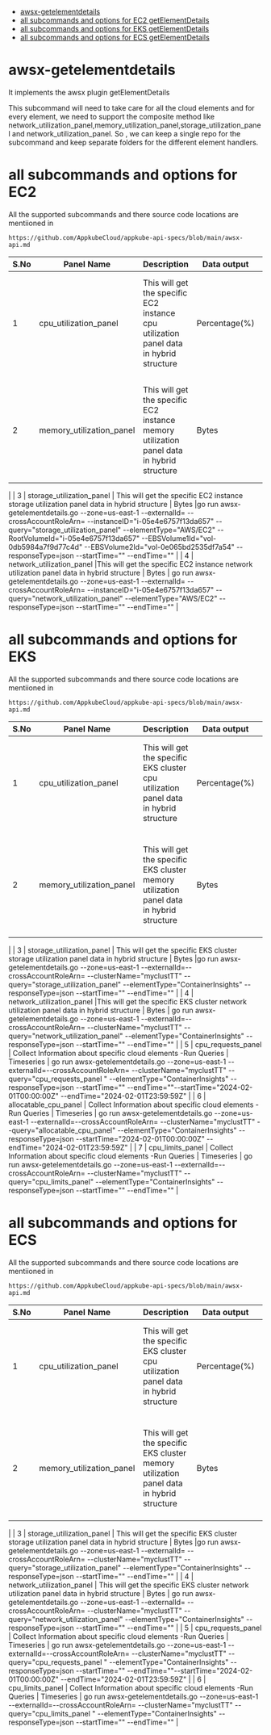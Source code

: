 
- [awsx-getelementdetails](#awsx-getelementdetails)
- [all subcommands and options for EC2 getElementDetails](#all-subcommands-and-options-for-EC2)
- [all subcommands and options for EKS getElementDetails](#all-subcommands-and-options-for-EKS)
- [all subcommands and options for ECS getElementDetails](#all-subcommands-and-options-for-ECS)




# awsx-getelementdetails
It implements the awsx plugin getElementDetails 

This subcommand will need to take care for all the cloud elements and for every element, we need to support the composite method like network_utilization_panel,memory_utilization_panel,storage_utilization_panel and network_utilization_panel. So , we can keep a single repo for the subcommand and keep separate folders for the different element handlers.

# all subcommands and options for EC2
  <!-- getElementDetails references --> 
All the supported subcommands and there source code locations are mentiioned in 

    https://github.com/AppkubeCloud/appkube-api-specs/blob/main/awsx-api.md

| S.No | Panel Name          | Description                                           | Data output                                 | Commands                                                                                                                                                                            | 
|------|-----------------------|-------------------------------------------------------|---------------------------------------------|-------------------------------------------------------------------------------------------------------------------------------------------------------------------------------------------|
| 1    | cpu_utilization_panel | This will get the specific EC2 instance cpu utilization panel data in hybrid structure  | Percentage(%)                                    | go run awsx-getelementdetails.go  --zone=us-east-1 --externalId=<afreen1309XXX> --crossAccountRoleArn=<afreen1309XXX> --instanceID="i-05e4e6757f13da657" --query="cpu_utilization_panel" --elementType="AWS/EC2" --responseType=json --startTime="" --endTime=""
 |    |
| 2    | memory_utilization_panel  | This will get the specific EC2 instance memory utilization panel data in hybrid structure | Bytes                                   | go run awsx-getelementdetails.go  --zone=us-east-1 --externalId=<afreen1309XXX> --crossAccountRoleArn=<afreen1309XXX> --instanceID="i-05e4e6757f13da657" --query="memory_utilization_panel" --elementType="AWS/EC2" --responseType=json --startTime="" --endTime=""
 |
| 3    | storage_utilization_panel  | This will get the specific EC2 instance storage utilization panel data in hybrid structure | Bytes                                      |go run awsx-getelementdetails.go  --zone=us-east-1 --externalId=<afreen1309XXX> --crossAccountRoleArn=<afreen1309XXX> --instanceID="i-05e4e6757f13da657" --query="storage_utilization_panel" --elementType="AWS/EC2" --RootVolumeId="i-05e4e6757f13da657" --EBSVolume1Id="vol-0db5984a7f9d77c4d" --EBSVolume2Id="vol-0e065bd2535df7a54"  --responseType=json --startTime="" --endTime=""
 |
| 4    | network_utilization_panel   |This will get the specific EC2 instance network utilization panel data in hybrid structure | Bytes                                 | go run awsx-getelementdetails.go  --zone=us-east-1 --externalId=<afreen1309XXX> --crossAccountRoleArn=<afreen1309XXX> --instanceID="i-05e4e6757f13da657"  --query="network_utilization_panel" --elementType="AWS/EC2" --responseType=json --startTime="" --endTime=""
 |
 



# all subcommands and options for EKS
<!-- getElementDetails references --> 

All the supported subcommands and there source code locations are mentiioned in 

    https://github.com/AppkubeCloud/appkube-api-specs/blob/main/awsx-api.md

| S.No | Panel Name          | Description                                           | Data output                                 | Commands                                                                                                                                                                            | 
|------|-----------------------|-------------------------------------------------------|---------------------------------------------|-------------------------------------------------------------------------------------------------------------------------------------------------------------------------------------------|
| 1    | cpu_utilization_panel | This will get the specific EKS cluster cpu utilization panel data in hybrid structure  | Percentage(%)                                    | go run awsx-getelementdetails.go  --zone=us-east-1 --externalId=<afreen1309XXX>--crossAccountRoleArn=<afreen1309XXX> --clusterName="myclustTT" --query="cpu_utilization_panel" --elementType="ContainerInsights" --responseType=json --startTime="" --endTime=""
 |    |
| 2    | memory_utilization_panel  | This will get the specific EKS cluster memory utilization panel data in hybrid structure | Bytes                                   | go run awsx-getelementdetails.go  --zone=us-east-1 --externalId=<afreen1309XXX>--crossAccountRoleArn=<afreen1309XXX> --clusterName="myclustTT" --query="memory_utilization_panel" --elementType="ContainerInsights" --responseType=json --startTime="" --endTime=""
 |
| 3    | storage_utilization_panel  | This will get the specific EKS cluster storage utilization panel data in hybrid structure | Bytes                                      |go run awsx-getelementdetails.go  --zone=us-east-1 --externalId=<afreen1309XXX>--crossAccountRoleArn=<afreen1309XXX> --clusterName="myclustTT" --query="storage_utilization_panel" --elementType="ContainerInsights" --responseType=json --startTime="" --endTime=""
 |
| 4    | network_utilization_panel   |This will get the specific EKS cluster network utilization panel data in hybrid structure | Bytes                                 | go run awsx-getelementdetails.go  --zone=us-east-1 --externalId=<afreen1309XXX>--crossAccountRoleArn=<afreen1309XXX> --clusterName="myclustTT" --query="network_utilization_panel" --elementType="ContainerInsights" --responseType=json --startTime="" --endTime=""
 |
 | 5    | cpu_requests_panel    | Collect Information about specific cloud elements -Run Queries | Timeseries | go run awsx-getelementdetails.go  --zone=us-east-1 --externalId=<afreen1309XXX>--crossAccountRoleArn=<afreen1309XXX> --clusterName="myclustTT" --query="cpu_requests_panel " --elementType="ContainerInsights" --responseType=json --startTime="" --endTime=""--startTime="2024-02-01T00:00:00Z" --endTime="2024-02-01T23:59:59Z"
 |
 | 6    | allocatable_cpu_panel   | Collect Information about specific cloud elements -Run Queries | Timeseries                                 | go run awsx-getelementdetails.go  --zone=us-east-1 --externalId=<afreen1309XXX>--crossAccountRoleArn=<afreen1309XXX> --clusterName="myclustTT" --query="allocatable_cpu_panel" --elementType="ContainerInsights" --responseType=json --startTime="2024-02-01T00:00:00Z" --endTime="2024-02-01T23:59:59Z"
 |
 | 7    | cpu_limits_panel   | Collect Information about specific cloud elements -Run Queries | Timeseries                                 | go run awsx-getelementdetails.go  --zone=us-east-1 --externalId=<afreen1309XXX>--crossAccountRoleArn=<afreen1309XXX> --clusterName="myclustTT" --query="cpu_limits_panel" --elementType="ContainerInsights" --responseType=json --startTime="" --endTime=""
 |



# all subcommands and options for ECS
<!-- getElementDetails references --> 

All the supported subcommands and there source code locations are mentiioned in 

    https://github.com/AppkubeCloud/appkube-api-specs/blob/main/awsx-api.md

| S.No | Panel Name          | Description                                           | Data output                                 | Commands                                                                                                                                                                            | 
|------|-----------------------|-------------------------------------------------------|---------------------------------------------|-------------------------------------------------------------------------------------------------------------------------------------------------------------------------------------------|
| 1    | cpu_utilization_panel | This will get the specific EKS cluster cpu utilization panel data in hybrid structure  | Percentage(%)                                    | go run awsx-getelementdetails.go  --zone=us-east-1 --externalId=<afreen1309XXX> --crossAccountRoleArn=<afreen1309XXX> --clusterName="myclustTT" --query="cpu_utilization_panel" --elementType="ContainerInsights" --responseType=json --startTime="" --endTime=""
 |    |
| 2    | memory_utilization_panel  | This will get the specific EKS cluster memory utilization panel data in hybrid structure  | Bytes                                   | go run awsx-getelementdetails.go  --zone=us-east-1 --externalId=<afreen1309XXX> --crossAccountRoleArn=<afreen1309XXX> --clusterName="myclustTT" --query="memory_utilization_panel" --elementType="ContainerInsights" --responseType=json --startTime="" --endTime=""
 |
| 3    | storage_utilization_panel  | This will get the specific EKS cluster storage utilization panel data in hybrid structure | Bytes                                      |go run awsx-getelementdetails.go  --zone=us-east-1 --externalId=<afreen1309XXX> --crossAccountRoleArn=<afreen1309XXX> --clusterName="myclustTT" --query="storage_utilization_panel" --elementType="ContainerInsights" --responseType=json --startTime="" --endTime=""
 |
| 4    | network_utilization_panel   | This will get the specific EKS cluster network utilization panel data in hybrid structure | Bytes                                 | go run awsx-getelementdetails.go  --zone=us-east-1 --externalId=<afreen1309XXX> --crossAccountRoleArn=<afreen1309XXX> --clusterName="myclustTT" --query="network_utilization_panel" --elementType="ContainerInsights" --responseType=json --startTime="" --endTime=""
 |
 | 5    | cpu_requests_panel    | Collect Information about specific cloud elements -Run Queries | Timeseries | go run awsx-getelementdetails.go  --zone=us-east-1 --externalId=<afreen1309XXX>--crossAccountRoleArn=<afreen1309XXX> --clusterName="myclustTT" --query="cpu_requests_panel " --elementType="ContainerInsights" --responseType=json --startTime="" --endTime=""--startTime="2024-02-01T00:00:00Z" --endTime="2024-02-01T23:59:59Z"
 |
 | 6    | cpu_limits_panel    | Collect Information about specific cloud elements -Run Queries | Timeseries                                 | go run awsx-getelementdetails.go  --zone=us-east-1 --externalId=<afreen1309XXX>--crossAccountRoleArn=<afreen1309XXX> --clusterName="myclustTT" --query="cpu_limits_panel " --elementType="ContainerInsights" --responseType=json --startTime="" --endTime=""
 |


 